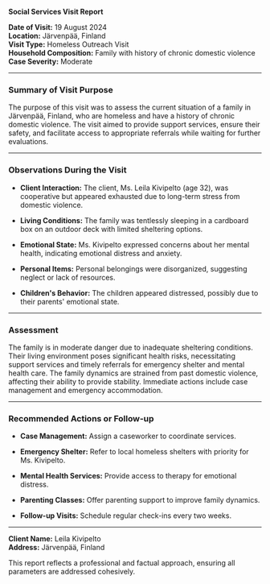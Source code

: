 

**Social Services Visit Report**

**Date of Visit:** 19 August 2024  
**Location:** Järvenpää, Finland  
**Visit Type:** Homeless Outreach Visit  
**Household Composition:** Family with history of chronic domestic violence  
**Case Severity:** Moderate  

---

### Summary of Visit Purpose

The purpose of this visit was to assess the current situation of a family in Järvenpää, Finland, who are homeless and have a history of chronic domestic violence. The visit aimed to provide support services, ensure their safety, and facilitate access to appropriate referrals while waiting for further evaluations.

---

### Observations During the Visit

- **Client Interaction:** The client, Ms. Leila Kivipelto (age 32), was cooperative but appeared exhausted due to long-term stress from domestic violence.
  
- **Living Conditions:** The family was tentlessly sleeping in a cardboard box on an outdoor deck with limited sheltering options.

- **Emotional State:** Ms. Kivipelto expressed concerns about her mental health, indicating emotional distress and anxiety.

- **Personal Items:** Personal belongings were disorganized, suggesting neglect or lack of resources.

- **Children's Behavior:** The children appeared distressed, possibly due to their parents' emotional state.

---

### Assessment

The family is in moderate danger due to inadequate sheltering conditions. Their living environment poses significant health risks, necessitating support services and timely referrals for emergency shelter and mental health care. The family dynamics are strained from past domestic violence, affecting their ability to provide stability. Immediate actions include case management and emergency accommodation.

---

### Recommended Actions or Follow-up

- **Case Management:** Assign a caseworker to coordinate services.
  
- **Emergency Shelter:** Refer to local homeless shelters with priority for Ms. Kivipelto.
  
- **Mental Health Services:** Provide access to therapy for emotional distress.
  
- **Parenting Classes:** Offer parenting support to improve family dynamics.
  
- **Follow-up Visits:** Schedule regular check-ins every two weeks.

---

**Client Name:** Leila Kivipelto  
**Address:** Järvenpää, Finland  

This report reflects a professional and factual approach, ensuring all parameters are addressed cohesively.
